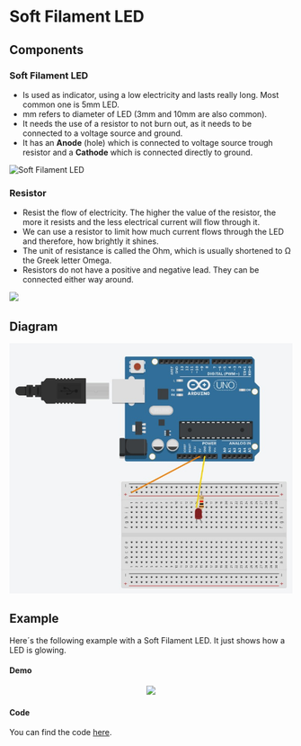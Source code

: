 # Soft Filament LED

## Components 
### Soft Filament LED

* Is used as indicator, using a low electricity and lasts really long. Most common one is 5mm LED.
* mm refers to diameter of LED (3mm and 10mm are also common).
* It needs the use of a resistor to not burn out, as it needs to be connected to a voltage source and ground.
* It has an **Anode** (hole) which is connected to voltage source trough resistor and a **Cathode** which is connected directly to ground.

<img title="Soft Filament LED" src="http://www.brickstuff.com/uploads/7/7/5/0/7750273/s330529193385665136_p198_i1_w997.jpeg?width=640" width=200/>


### Resistor
* Resist the flow of electricity. The higher the value of the resistor, the more it resists and the less electrical current will flow through it. 
* We can use a resistor to limit how much current flows through the LED and therefore, how brightly it shines.
* The unit of resistance is called the Ohm, which is usually shortened to Ω the Greek letter Omega.
* Resistors do not have a positive and negative lead. They can be connected either way around.

<img src="https://res.cloudinary.com/rsc/image/upload/b_auto,c_pad,dpr_1.0,f_auto,h_303,q_auto,w_540/c_pad,h_303,w_540/R1991816-01?pgw=1" width=200/>

## Diagram

![LED diagram](./img/Soft_Filament_LED_diagram.jpeg)

## Example

Here´s the following example with a Soft Filament LED. It just shows how a LED is glowing.

#### Demo

<p align="center"><img src="./img/Soft_Filament_LED_demo.gif"/></p>

#### Code

You can find the code [here](./Soft_Filament_LED.ino).
